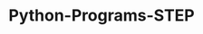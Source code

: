 # Python-Programs-STEP
       
  
                
                    
                   
                               
         
  
